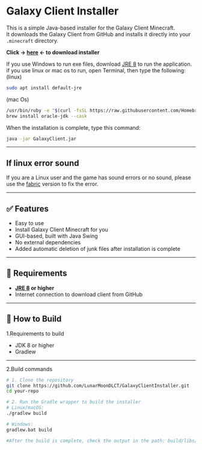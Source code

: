 # Galaxy Client Installer

This is a simple Java-based installer for the Galaxy Client Minecraft.  
It downloads the Galaxy Client from GitHub and installs it directly into your `.minecraft` directory.

**Click -> [here](https://github.com/LunarMoonDLCT/GalaxyClientInstaller/releases/latest) <- to download installer**

If you use Windows to run exe files, download [JRE 8](https://www.java.com/en/download/manual.jsp) to run the application.
if you use linux or mac os to run, open Terminal, then type the following: 
(linux)
```bash
sudo apt install default-jre
```
(mac Os)
```bash
/usr/bin/ruby -e "$(curl -fsSL https://raw.githubusercontent.com/Homebrew/install/master/install)"
brew install oracle-jdk --cask
```
When the installation is complete, type this command:
```bash
java -jar GalaxyClient.jar
```
---
## If linux error sound

If you are a Linux user and the game has sound errors or no sound, please use the [fabric](https://fabricmc.net/) version to fix the error.

---

## ✅ Features

- Easy to use
- Install Galaxy Client Minecraft for you
- GUI-based, built with Java Swing
- No external dependencies
- Added automatic deletion of junk files after installation is complete

---

## 🧱 Requirements

- **[JRE 8](https://www.java.com/en/download/manual.jsp) or higher**
- Internet connection to download client from GitHub

---

## 🚀 How to Build

1.Requirements to build

-  JDK 8 or higher
-  Gradlew

---
2.Build commands

```bash
# 1. Clone the repository
git clone https://github.com/LunarMoonDLCT/GalaxyClientInstaller.git
cd your-repo

# 2. Run the Gradle wrapper to build the installer
# Linux/macOS:
./gradlew build

# Windows:
gradlew.bat build

#After the build is complete, check the output in the path: build/libs/Galaxy-Client-Installer.jar
